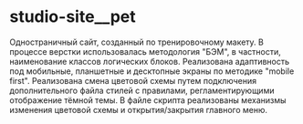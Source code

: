 # studio-site__pet
Одностраничный сайт, созданный по тренировочному макету.
В процессе верстки использовалась методология "БЭМ", в частности, наименование классов логических блоков.
Реализована адаптивность под мобильные, планшетные и десктопные экраны по методике "mobile first".
Реализована смена цветовой схемы путем подключения дополнительного файла стилей с правилами, регламентирующими отображение тёмной темы.
В файле скрипта реализованы механизмы изменения цветовой схемы и открытия/закрытия главного меню.